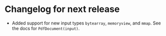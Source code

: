<!-- SPDX-FileCopyrightText: 2023 geisserml <geisserml@gmail.com> -->
<!-- SPDX-License-Identifier: CC-BY-4.0 -->

<!-- List character: dash (-) -->

# Changelog for next release
- Added support for new input types `bytearray`, `memoryview`, and `mmap`. See the docs for `PdfDocument(input)`.
